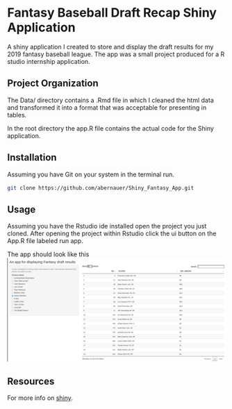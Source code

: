 #  Fantasy Baseball Draft Recap Shiny Application
A shiny application I created to store and display the draft results for my 2019 fantasy baseball league.
The app was a small project produced for a R studio internship application.


## Project Organization 
The Data/ directory contains a .Rmd file in which I cleaned the html data and transformed 
it into a format that was acceptable for presenting in tables. 

In the root directory the app.R file contains the actual code for the Shiny application.

## Installation 
Assuming you have Git on your system in the terminal run.  


```bash
git clone https://github.com/abernauer/Shiny_Fantasy_App.git
```  


## Usage

Assuming you have the Rstudio ide installed open the project you just cloned.
After opening the project within Rstudio click the ui button on the App.R file labeled run app.

The app should look like this ![myapp](appcap.png)


## Resources
For more info on [shiny](http://shiny.rstudio.com/).
